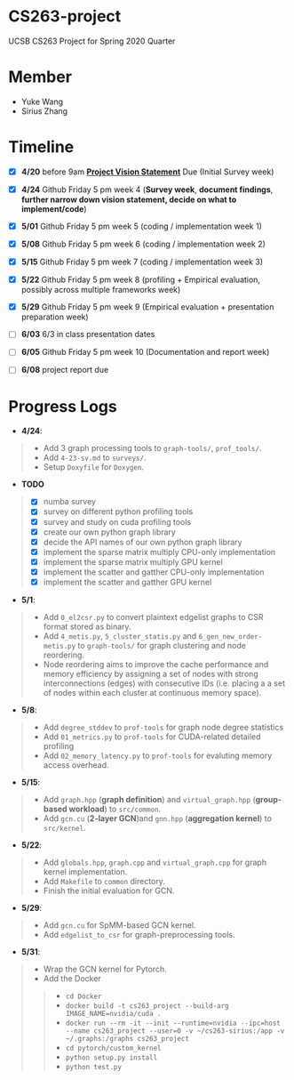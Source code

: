 # CS263-project
UCSB CS263 Project for Spring 2020 Quarter

# Member
* Yuke Wang
* Sirius Zhang

# Timeline 
- [x] **4/20** before 9am **[Project Vision Statement](https://docs.google.com/document/d/18AirkZSKz2w8TKl34t-w3aCTzGhYfbj87K1c0o_LhVQ/edit?usp=sharing)** Due (Initial Survey week)
- [x] **4/24** Github Friday 5 pm week 4 (**Survey week**, **document findings**, **further narrow down vision statement, decide on what to implement/code**)
- [x] **5/01**  Github Friday 5 pm week 5 (coding / implementation week 1)
- [x] **5/08**  Github Friday 5 pm week 6 (coding / implementation week 2)
- [x] **5/15** Github Friday 5 pm week 7 (coding / implementation week 3)
- [x] **5/22** Github Friday 5 pm week 8 (profiling + Empirical evaluation, possibly across multiple frameworks week)
- [x] **5/29** Github Friday 5 pm week 9 (Empirical evaluation + presentation preparation week)
- [ ] **6/03**  6/3 in class presentation dates
- [ ] **6/05**  Github Friday 5 pm week 10 (Documentation and report week)
- [ ] **6/08**  project report due


# Progress Logs
* **4/24**: 
> + Add 3 graph processing tools to `graph-tools/`, `prof_tools/`. 
> + Add `4-23-sv.md` to `surveys/`. 
> + Setup `Doxyfile` for `Doxygen`.

* **TODO**
> - [x] numba survey
> - [x] survey on different python profiling tools
> - [x] survey and study on cuda profiling tools
> - [x] create our own python graph library
> - [x] decide the API names of our own python graph library
> - [x] implement the sparse matrix multiply CPU-only implementation
> - [x] implement the sparse matrix multiply GPU kernel
> - [x] implement the scatter and gatther CPU-only implementation
> - [x] implement the scatter and gatther GPU kernel

* **5/1**:
> + Add `0_el2csr.py` to convert plaintext edgelist graphs to CSR format stored as binary.
> + Add `4_metis.py`, `5_cluster_statis.py` and `6_gen_new_order-metis.py` to `graph-tools/` for graph clustering and node reordering. 
> + Node reordering aims to improve the cache performance and memory efficiency by assigning a set of nodes with strong interconnections (edges) with consecutive IDs (i.e. placing a a set of nodes within each cluster at continuous memory space).  

* **5/8**:
> + Add `degree_stddev` to `prof-tools` for graph node degree statistics
> + Add `01_metrics.py` to `prof-tools` for CUDA-related detailed profiling
> + Add `02_memory_latency.py` to `prof-tools` for evaluting memory access overhead.

* **5/15**:
> + Add `graph.hpp` (**graph definition**) and `virtual_graph.hpp` (**group-based workload**) to `src/common`.
> + Add `gcn.cu` (**2-layer GCN**)and `gnn.hpp` (**aggregation kernel**) to `src/kernel`. 

* **5/22**:
> + Add `globals.hpp`, `graph.cpp` and `virtual_graph.cpp` for graph kernel implementation.
> + Add `Makefile` to `common` directory.
> + Finish the initial evaluation for GCN.

* **5/29**:
> + Add `gcn.cu` for SpMM-based GCN kernel.
> + Add `edgelist_to_csr` for graph-preprocessing tools.

* **5/31**:
> + Wrap the GCN kernel for Pytorch.
> + Add the Docker
>> + ```cd Docker``` <br>
>>+ ```docker build -t cs263_project --build-arg IMAGE_NAME=nvidia/cuda . ```  <br>
>> + ```docker run --rm -it --init --runtime=nvidia --ipc=host --name cs263_project --user=0 -v ~/cs263-sirius:/app -v ~/.graphs:/graphs cs263_project``` <br>
>> + ```cd pytorch/custom_kernel``` <br>
>> + ```python setup.py install``` <br>
>> + ```python test.py``` <br>